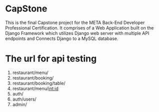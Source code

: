 # CapStone
This is the final Capstone project for the META Back-End Developer Professional Certification.
It comprises of a Web Application built on the Django Framework which utilizes Django web server with multiple API endpoints and Connects Django to a MySQL database.

# The url for api testing
1. restaurant/menu/
2. restaurant/booking/
3. restaurant/booking/table/
4. restaurant/menu/<int:id>
5. auth/
6. auth/users/
7. admin/
